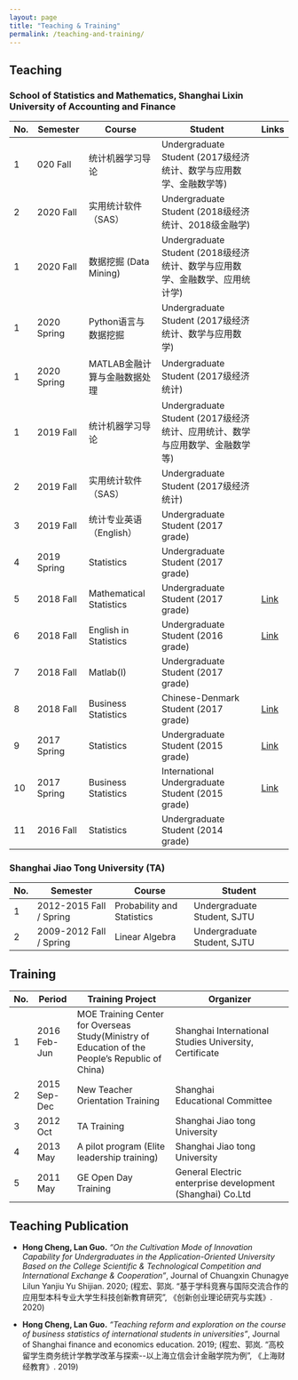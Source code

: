 ```yaml
---
layout: page
title: "Teaching & Training"
permalink: /teaching-and-training/
---
```


## Teaching

### School of Statistics and Mathematics, Shanghai Lixin University of Accounting and Finance

<table class="table table-hover table-striped">
  <thead>
    <tr><th>No.</th><th>Semester</th><th>Course</th><th>Student</th><th>Links</th></tr>
  </thead>
  <tbody>
    <tr><td>1</td><td>020 Fall  </td><td>统计机器学习导论         </td><td>Undergraduate Student (2017级经济统计、数学与应用数学、金融数学等)              </td>
        <td></td></tr>
    <tr><td>2</td><td>2020 Fall  </td><td>实用统计软件（SAS）         </td><td>Undergraduate Student (2018级经济统计、2018级金融学)              </td>
        <td></td></tr>
    <tr><td>1</td><td>2020 Fall  </td><td>数据挖掘 (Data Mining)       </td><td>Undergraduate Student (2018级经济统计、数学与应用数学、金融数学、应用统计学)       </td>
        <td></td></tr>
     <tr><td>1</td><td>2020 Spring  </td><td>Python语言与数据挖掘       </td><td>Undergraduate Student (2017级经济统计、数学与应用数学)              </td>
        <td></td></tr>
     <tr><td>1</td><td>2020 Spring  </td><td>MATLAB金融计算与金融数据处理         </td><td>Undergraduate Student (2017级经济统计)              </td>
        <td></td></tr>
        <tr><td>1</td><td>2019 Fall  </td><td>统计机器学习导论         </td><td>Undergraduate Student (2017级经济统计、应用统计、数学与应用数学、金融数学等)              </td>
        <td></td></tr>
    <tr><td>2</td><td>2019 Fall  </td><td>实用统计软件（SAS）         </td><td>Undergraduate Student (2017级经济统计)              </td>
        <td></td></tr>
    <tr><td>3</td><td>2019 Fall  </td><td>统计专业英语（English）         </td><td>Undergraduate Student (2017 grade)              </td>
        <td></td></tr>
        <tr><td>4</td><td>2019 Spring  </td><td>Statistics         </td><td>Undergraduate Student (2017 grade)              </td>
        <td></td></tr>
        <tr><td>5</td><td>2018 Fall</td><td>Mathematical Statistics</td><td>Undergraduate Student (2017 grade)</td>
        <td><a href="/teaching/2018-fall-mathematical-statistics.html">Link</a></td></tr>
    <tr><td>6</td><td>2018 Fall</td><td>English in Statistics</td><td>Undergraduate Student (2016 grade)</td>
        <td><a href="/teaching/2018-fall-english-in-statistics.html">Link</a></td></tr>
    <tr><td>7</td><td>2018 Fall</td><td>Matlab(I)</td><td>Undergraduate Student (2017 grade)</td>
        <td><!--<a href="/teaching/2018-fall-matlab-i.html">Link</a>--></td></tr>
    <tr><td>8</td><td>2018 Fall</td><td>Business Statistics</td><td>Chinese-Denmark Student (2017 grade)</td>
        <td><a href="/teaching/2018-fall-business-statistics.html">Link</a></td></tr>
        <tr><td>9</td><td>2017 Spring</td><td>Statistics         </td><td>Undergraduate Student (2015 grade)              </td>
        <td><a href="/teaching/2017-spring-statistics.html">Link</a>         </td></tr>
    <tr><td>10</td><td>2017 Spring</td><td>Business Statistics</td><td>International Undergraduate Student (2015 grade)</td>
        <td><a href="/teaching/2017-spring-business-statistics.html">Link</a></td></tr>
    <tr><td>11</td><td>2016 Fall  </td><td>Statistics         </td><td>Undergraduate Student (2014 grade)              </td>
        <td></td></tr>
  </tbody>
</table>

### Shanghai Jiao Tong University (TA)

<table class="table table-hover table-striped">
  <thead>
    <tr><th>No.</th><th>Semester</th><th>Course</th><th>Student</th></tr>
  </thead>
  <tbody>
    <tr><td>1</td><td>2012-2015 Fall / Spring</td><td>Probability and Statistics</td><td>Undergraduate Student, SJTU</td></tr>
    <tr><td>2</td><td>2009-2012 Fall / Spring</td><td>Linear Algebra            </td><td>Undergraduate Student, SJTU</td></tr>
  </tbody>
</table>

## Training

<table class="table table-hover table-striped">
  <thead>
    <tr><th>No.</th><th>Period</th><th>Training Project</th><th>Organizer</th></tr>
  </thead>
  <tbody>
    <tr><td>1</td><td>2016 Feb-Jun</td><td>MOE Training Center for Overseas Study(Ministry of Education of the People’s Republic of China)</td><td>Shanghai International Studies University, Certificate   </td></tr>
    <tr><td>2</td><td>2015 Sep-Dec</td><td>New Teacher Orientation Training                                                               </td><td>Shanghai Educational Committee                           </td></tr>
    <tr><td>3</td><td>2012 Oct    </td><td>TA Training                                                                                    </td><td>Shanghai Jiao tong University                            </td></tr>
    <tr><td>4</td><td>2013 May    </td><td>A pilot program (Elite leadership training)                                                    </td><td>Shanghai Jiao tong University                            </td></tr>
    <tr><td>5</td><td>2011 May    </td><td>GE Open Day Training                                                                           </td><td>General Electric enterprise development (Shanghai) Co.Ltd</td></tr>
  </tbody>
</table>

## Teaching Publication
* **Hong Cheng, Lan Guo.** *“On the Cultivation Mode of Innovation Capability for Undergraduates in the Application-Oriented University Based on the College Scientific & Technological Competition and International Exchange & Cooperation”*, Journal of Chuangxin Chunagye Lilun Yanjiu Yu Shijian. 2020; (程宏、郭岚. “基于学科竞赛与国际交流合作的应用型本科专业大学生科技创新教育研究”, 《创新创业理论研究与实践》. 2020)

* **Hong Cheng, Lan Guo.** *“Teaching reform and exploration on the course of business statistics of international students in universities”*, Journal of Shanghai finance and economics education. 2019; (程宏、郭岚. “高校留学生商务统计学教学改革与探索--以上海立信会计金融学院为例”, 《上海财经教育》. 2019)
